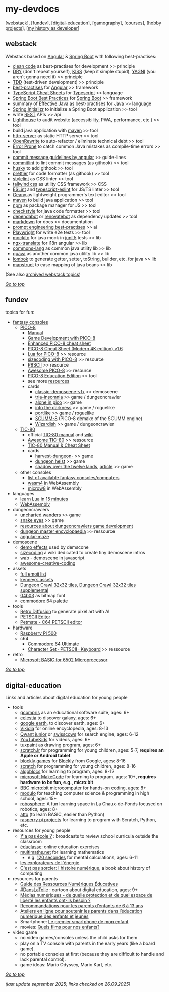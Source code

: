 # my-devdocs
[[webstack](#webstack)], [[fundev](#fundev)], [[digital-education](#digital-education)], [[gamography](fun/gamography.md)], [[courses](webstack/courses.md)], [[hobby projects](fun/hobby-dev-projects.md)], [[my history as developer](my-history-as-developer.md)]

## webstack

Webstack based on [Angular](webstack/Angular.md) & [Spring Boot](webstack/SpringBoot.md) with following best-practises:
* [clean code](webstack/Clean-Code.md) as best-practises for development >> principle
* [DRY](https://en.wikipedia.org/wiki/Don%27t_repeat_yourself) (don't repeat yourself),
  [KISS](https://en.wikipedia.org/wiki/KISS_principle) (keep it simple stupid),
  [YAGNI](https://en.wikipedia.org/wiki/You_aren%27t_gonna_need_it) (you aren't gonna need it) >> principle
* [TDD](https://martinfowler.com/bliki/TestDrivenDevelopment.html) (test-driven development) >> principle
* [best-practises](https://angular.dev/assets/context/best-practices.md) for [Angular](webstack/Angular.md) >> framework
* [TypeScript Cheat Sheets](https://www.typescriptlang.org/cheatsheets/) for [Typescript](webstack/TypeScript.md) >> language
* [Spring Boot Best Practices](https://mshemeel.github.io/java-learning/spring-boot/spring-boot-best-practices/) for [Spring Boot](webstack/SpringBoot.md) >> framework
* summary of [Effective Java](webstack/Java.md#effective-java) as best-practises for [Java](webstack/Java.md) >> language
* [Spring Initializr](https://start.spring.io/) to initialize a Spring Boot application >> tool
* write [REST](archive/webstack/REST-API-Guidelines.md) APIs >> api
* [Lighthouse](https://developers.google.com/web/tools/lighthouse/) to audit website (accessibility, PWA, performance, etc.) >> tool
* build java application with [maven](https://maven.apache.org/) >> tool
* [http-server](https://github.com/http-party/http-server) as static HTTP server >> tool
* [OpenRewrite](https://docs.openrewrite.org/) to auto-refactor / eliminate technical debt >> tool
* [Error Prone](https://errorprone.info/index) to catch common Java mistakes as compile-time errors >> tool
* [commit message guidelines by angular](https://github.com/angular/angular/blob/main/contributing-docs/commit-message-guidelines.md) >> guide-lines
* [commitlint](https://commitlint.js.org/) to lint commit messages (as githook) >> tool
* [husky](https://typicode.github.io/husky/) to add githook >> tool
* [prettier](https://prettier.io/) for code formatter (as githook) >> tool
* [stylelint](https://stylelint.io/) as CSS linter >> tool
* [tailwind css](https://tailwindcss.com/) as utility CSS framework >> CSS
* [ESLint](https://eslint.org/) and [typescript-eslint](https://typescript-eslint.io/) for JS/TS linter >> tool
* [Geany ](https://www.geany.org/) as lightweight programmer's text editor >> tool
* [maven](https://maven.apache.org/) to build java application >> tool
* [npm](https://nodejs.org/en/download/package-manager) as package manager for JS >> tool
* [checkstyle](https://checkstyle.sourceforge.io/) for java code formatter >> tool
* [dependabot](https://docs.github.com/en/code-security/getting-started/dependabot-quickstart-guide)
  or [renovatebot](https://docs.renovatebot.com/) as dependency updates >> tool
* [markdown](https://github.com/adam-p/markdown-here/wiki/Markdown-Cheatsheet) for docs >> documentation
* [prompt engineering best-practises](webstack/AI-Prompt-Engineering.md) >> ai
* [Playwright](https://playwright.dev/) for write e2e tests >> tool
* [mockito](https://site.mockito.org/) for java mock in [junit5](https://junit.org/junit5/) tests >> lib
* [ngx-translate](http://www.ngx-translate.com/) for i18n angular >> lib
* [commons-lang](https://commons.apache.org/proper/commons-lang/) as common java utility lib >> lib
* [guava](https://github.com/google/guava) as another common java utility lib >> lib
* [lombok](https://projectlombok.org/) to generate getter, setter, toString, builder, etc. for java >> lib
* [mapstruct](https://mapstruct.org/) to ease mapping of java beans >> lib

(See also [archived webstack topics](archive/webstack/README.md))

[*Go to top*](#my-devdocs)


## fundev

topics for fun:
* [fantasy consoles](https://en.wikipedia.org/wiki/Fantasy_video_game_console)
  * [PICO-8](https://www.lexaloffle.com/pico-8.php)
    * [Manual](https://www.lexaloffle.com/dl/docs/pico-8_manual.html)
    * [Game Development with PICO-8](https://mboffin.itch.io/gamedev-with-pico-8-issue1)
    * [Enhanced PICO-8 cheat sheet](https://www.lexaloffle.com/bbs/?tid=28207)
    * [PICO-8 Cheat Sheet (Modern 4K edition) v1.6](https://www.lexaloffle.com/bbs/?tid=54246)
    * [Lua for PICO-8](https://pico-8.fandom.com/wiki/Lua) >> resource
    * [sizecoding with PICO-8](http://www.sizecoding.org/wiki/PICO-8) >> resource
    * [P8SCII](https://pico-8.fandom.com/wiki/P8SCII) >> resource
    * [Awesome PICO-8](https://github.com/pico-8/awesome-PICO-8) >> resource
    * [PICO-8 Education Edition](https://wiki.gamedevalliance.fr/pico-8/education-edition/) >> tool
    * see more [resources](https://www.lexaloffle.com/pico-8.php?page=resources)
    * cards
      * [classic-demoscene-vfx](https://slaintees.itch.io/classic-demoscene-vfx) >> demoscene
      * [tria-insomnia](https://sprvrn.itch.io/tria-insomnia) >> game / dungeoncrawler
      * [alone in pico](https://nusan.itch.io/alone-in-pico) >> game
      * [into the darkness](https://www.lexaloffle.com/bbs/?pid=38264) >> game / roguelike
      * [portlike](https://www.lexaloffle.com/bbs/?tid=37045) >> game / roguelike
      * [SCUMM-8](https://github.com/Liquidream/SCUMM-8) (PICO-8 demake of the SCUMM engine)
      * [Wizardish](https://www.lexaloffle.com/bbs/?tid=3585#playing) >> game / dungeoncrawler
  * [TIC-80](https://tic80.com/)
    * official [TIC-80 manual](https://tic80.com/learn) 
      and [wiki](https://github.com/nesbox/TIC-80/wiki) 
    * [Awesome TIC-80](https://github.com/stefandevai/awesome-tic-80) >> ressource
    * [TIC-80 Manual & Cheat Sheet](https://skyelynwaddell.github.io/tic80-manual-cheatsheet/)
    * cards
      * [harvest-dungeon-](https://teamkalamakkara.itch.io/harvest-dungeon-7drl) >> game
      * [dungeon heist](https://tic80.com/play?cart=4242) >> game
      * [shadow over the twelve lands](https://btco.itch.io/shadow-over-the-twelve-lands), [article](https://medium.com/@btco_code/why-i-spent-almost-a-year-building-an-rpg-game-for-a-fantasy-console-2bbe2e1d8cb8) >> game
  * other consoles
    * [list of available fantasy consoles/computers](https://paladin-t.github.io/fantasy/index)
    * [wasm4](https://wasm4.org/) in WebAssembly
    * [microw8](https://exoticorn.github.io/microw8/) in WebAssembly
* languages
  * [learn Lua in 15 minutes](https://tylerneylon.com/a/learn-lua/)
  * [WebAssembly](https://webassembly.org/) 
* dungeoncrawlers
  * [uncharted wanders](https://dashingstrike.itch.io/uncharted-wanders) >> game
  * [snake eyes](https://dashingstrike.itch.io/snake-eyes) >> game
  * [resources about dungeoncrawlers game development](https://www.dungeoncrawlers.org/resources/gamedev/)
  * [dungeon master encyclopaedia](http://dmweb.free.fr/) >> ressource
  * [angular-maze](https://github.com/changhuixu/angular-maze) 
* demoscene
  * [demo effects](https://en.wikipedia.org/wiki/Demo_effect) used by demscone
  * [sizecoding](http://www.sizecoding.org/wiki/Main_Page) a wiki dedicated to create tiny demoscene intros
  * [wab](https://www.wab.com) - demoscene in javascript
  * [awesome-creative-coding](https://github.com/terkelg/awesome-creative-coding?tab=readme-ov-file)
* assets
  * [full emoji list](https://www.unicode.org/emoji/charts/full-emoji-list.html)
  * [kenney’s assets](https://kenney.nl/assets)
  * [Dungeon Crawl 32x32 tiles](https://opengameart.org/content/dungeon-crawl-32x32-tiles),
    [Dungeon Crawl 32x32 tiles supplemental](https://opengameart.org/content/dungeon-crawl-32x32-tiles-supplemental)
  * [04b03](https://www.dafont.com/04b-03.font) as bitmap font
  * [commodore 64 palette](https://lospec.com/palette-list/commodore64)
* tools
  * [Retro Diffusion](https://astropulse.itch.io/retrodiffusion) to generate pixel art with AI
  * [PETSCII Editor](https://petscii.krissz.hu/)
  * [Petmate - C64 PETSCII editor](https://nurpax.github.io/petmate/)
* hardware
  * [Raspberry Pi 500](https://www.raspberrypi.com/products/raspberry-pi-500/)
  * c64
    * [Commodore 64 Ultimate](https://www.commodore.net/category/all-products)
    * [Character Set · PETSCII · Keyboard](https://www.pagetable.com/c64ref/charset/)  >> ressource
* retro
  * [Microsoft BASIC for 6502 Microprocessor](https://github.com/microsoft/BASIC-M6502)

[*Go to top*](#my-devdocs)


## digital-education

Links and articles about digital education for young people

* tools
  * [gcompris](https://gcompris.net/index-fr.html) as an educational software suite, ages: 6+
  * [celestia](https://celestiaproject.space/) to discover galaxy, ages: 6+
  * [google earth](https://earth.google.com/), to discover earth, ages: 6+
  * [Vikidia](https://fr.vikidia.org/wiki/Vikidia:Accueil) for online encyclopedia, ages: 8-13
  * [Qwant junior](https://www.qwantjunior.com/) or [swisscows](https://swisscows.com/fr) for search engine, ages: 6-12
  * [YouTubeKids](https://www.youtubekids.com/?hl=fr) for videos, ages: 6+
  * [tuxpaint](https://tuxpaint.org/) as drawing program, ages: 6+
  * [scratchJr](https://www.scratchjr.org/) for programming for young children, ages: 5-7, **requires an Apple or Android tablet**
  * [blockly games](https://blockly.games/?lang=fr) for [Blockly](https://developers.google.com/blockly?hl=fr) from Google, ages: 8-16
  * [scratch](https://scratch.mit.edu/) for programming for young children, ages: 8-16
  * [algoblocs](https://www.algoblocs.fr/) for learning to program, ages: 8-12
  * [microsoft MakeCode](https://www.microsoft.com/fr-fr/makecode/) for learning to program, ages: 10+, **requires hardware to be fun, e.g., micro:bit**
  * [BBC micro:bit](https://microbit.org/fr/get-started/what-is-the-microbit/) microcomputer for hands-on coding, ages: 8+
  * [modulo](https://modulo-info.ch/) for teaching computer science & programming in high school, ages: 15+
  * [robosphere](https://www.robosphere.net/): A fun learning space in La Chaux-de-Fonds focused on robotics, ages: 8+
  * [atto](https://github.com/devicefuture/atto) (to learn BASIC, easier than Python)
  * [rasperry pi projects](https://projects.raspberrypi.org/en) for learning to program with Scratch, Python, etc.
* resources for young people 
  * [Y'a pas école ?](https://www.rts.ch/decouverte/y-a-pas-ecole/) : broadcasts to review school curricula outside the classroom
  * [éduclasse](https://www.educlasse.ch/): online education exercises
  * [multimaths.net](https://mathematiques.wp.ac-dijon.fr/motiver-valoriser/applications-academiques/) for learning mathematics
    * e.g. [120 secondes](https://www.multimaths.net/120s.php) for mental calculations, ages: 6-11
  * [les explorateurs de l'énergie](https://www.explorateurs-energie.ch/)
  * [C'est pas sorcier: l'histoire numérique](https://www.hachette.fr/livre/cest-pas-sorcier-lhistoire-du-numerique-9782017893707), a book about history of computing
* resources for parents
  * [Guide des Ressources Numériques Éducatives](https://primabord.eduscol.education.fr/guide-des-ressources-numeriques-educatives)
  * [#DansLaToile](https://www.rts.ch/play/tv/emission/danslatoile?id=8810939) : cartoon about digital education, ages: 9+
  * [Médias numériques - de quelle protection et de quel espace de liberté les enfants ont-ils besoin ?](https://www.projuventute.ch/fr/parents/medias-et-internet/medias-numeriques-protection)
  * [Recommandations pour les parents d’enfants de 6 à 13 ans](https://www.jeunesetmedias.ch/recommandations/recommandations-pour-les-parents-denfants-de-6-a-13-ans)
  * [Ateliers en ligne pour soutenir les parents dans l’éducation numérique des enfants et jeunes](https://www.projuventute.ch/fr/parents/medias-et-internet/competences-numeriques-ateliers-parents)
  * Smartphone: [Le premier smartphone de mon enfant](https://www.swisscom.ch/fr/about/durabilite/swisscom-campus/premier-smartphone-de-mon-enfant.html?campID=SEA_SE_R1GR2136_716379142449&gad_source=1&gad_campaignid=18606814235&gbraid=0AAAAADEdF42LP7AvY_yVc4T14P6qTiD3v#wofuer-smartphone=&acc-Ahz4MQ%5Bselected%5D%5B%5D=0) 
  * movies: [Quels films pour nos enfants?](https://www.filmspourenfants.net/)
* video game    
  * no video games/consoles unless the child asks for them
  * play on a TV console with parents in the early years (like a board game).
  * no portable consoles at first (because they are difficult to handle and lack parental control).
  * game ideas: Mario Odyssey, Mario Kart, etc.

[*Go to top*](#my-devdocs)

*(last update september 2025; links checked on 26.09.2025)*
